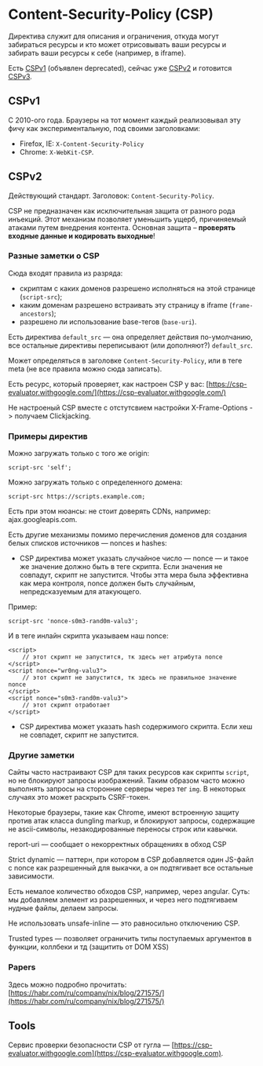 # Content-Security-Policy (CSP)

Директива служит для описания и ограничения, откуда могут забираться ресурсы и кто может отрисовывать ваши ресурсы и забирать ваши ресурсы к себе (например, в iframe).

Есть [CSPv1](https://www.w3.org/TR/CSP1/) (объявлен deprecated), сейчас уже [CSPv2](https://www.w3.org/TR/CSP2/) и готовится [CSPv3](https://www.w3.org/TR/CSP/).

## CSPv1

С 2010-ого года. Браузеры на тот момент каждый реализовывал эту фичу как экспериментальную, под своими заголовками:

* Firefox, IE: `X-Content-Security-Policy`
* Chrome: `X-WebKit-CSP`.

## CSPv2

Действующий стандарт. Заголовок: `Content-Security-Policy`.

CSP не предназначен как исключительная защита от разного рода инъекций. Этот механизм позволяет уменьшить ущерб, причиняемый атаками путем внедрения контента. Основная защита – **проверять входные данные и кодировать выходные**!

### Разные заметки о CSP

Сюда входят правила из разряда:

* скриптам с каких доменов разрешено исполняться на этой странице (`script-src`);
* каким доменам разрешено встраивать эту страницу в iframe (`frame-ancestors`);
* разрешено ли использование base-тегов (`base-uri`).

Есть директива `default_src` — она определяет действия по-умолчанию, все остальные директивы переписывают (или дополняют?) `default_src`.

Может определяться в заголовке `Content-Security-Policy`, или в теге meta (не все правила можно сюда записать).&#x20;

Есть ресурс, который проверяет, как настроен CSP у вас: [https://csp-evaluator.withgoogle.com/](https://csp-evaluator.withgoogle.com/)

Не настроеный CSP вместе с отстутсвием настройки X-Frame-Options -> получаем Clickjacking.

### Примеры директив

Можно загружать только с того же origin:

```
script-src 'self';
```

Можно загружать только с определенного домена:

```
script-src https://scripts.example.com;
```

Есть при этом нюансы: не стоит доверять CDNs, например: ajax.googleapis.com.&#x20;

Есть другие механизмы помимо перечисления доменов для создания белых списков источников — nonces и hashes:

* CSP директива может указать случайное число —  nonce — и такое же значение должно быть в теге скрипта. Если значения не совпадут, скрипт не запустится. Чтобы этта мера была эффективна как мера контроля, nonce должен быть случайным, непредсказуемым для атакующего.

Пример:&#x20;

```
script-src 'nonce-s0m3-rand0m-valu3';
```

И в теге инлайн скрипта указываем наш nonce:

```markup
<script>
    // этот скрипт не запустится, тк здесь нет атрибута nonce
</script>
<script nonce="wr0ng-valu3">
    // этот скрипт не запустится, тк здесь не правильное значение nonce
</script>
<script nonce="s0m3-rand0m-valu3">
    // этот скрипт отработает
</script>
```

* CSP директива может указать hash содержимого скрипта. Если хеш не совпадет, скрипт не запустится.

### Другие заметки

Сайты часто настраивают CSP для таких ресурсов как скрипты `script`, но не блокируют запросы изображений. Таким образом часто можно выполнять запросы на сторонние серверы через тег `img`. В некоторых случаях это может раскрыть CSRF-токен.

Некоторые браузеры, такие как Chrome, имеют встроенную защиту против атак класса dungling markup, и блокируют запросы, содержащие не ascii-символы, незакодированные переносы строк или кавычки.

report-uri — сообщает о некорректных обращениях в обход CSP

Strict dynamic — паттерн, при котором в CSP добавляется один JS-файл с nonce как разрешенный для выкачки, а он подтягивает все остальные зависимости.

Есть немалое количество обходов CSP, например, через angular. Суть: мы добавляем элемент из разрешенных, и через него подтягиваем нудные файлы, делаем запросы.

Не использовать unsafe-inline — это равносильно отключению CSP.

Trusted types — позволяет ограничить типы поступаемых аргументов в функции, коллбеки и тд (защитить от DOM XSS)

### Papers

Здесь можно подробно прочитать: [https://habr.com/ru/company/nix/blog/271575/](https://habr.com/ru/company/nix/blog/271575/)

## Tools

Сервис проверки безопасности CSP от гугла — [https://csp-evaluator.withgoogle.com](https://csp-evaluator.withgoogle.com).
